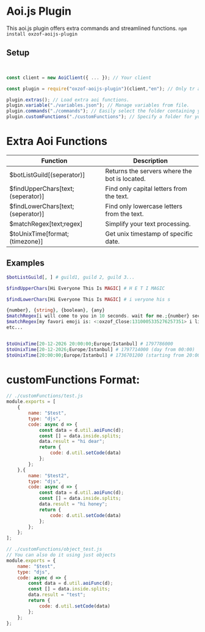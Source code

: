 # Aoi.js Plugin
This aoi.js plugin offers extra commands and streamlined functions.
`npm install oxzof-aoijs-plugin`


## Setup
```javascript


const client = new AoiClient({ ... }); // Your client

const plugin = require("oxzof-aoijs-plugin")(client,"en"); // Only tr and en languages ​​available

plugin.extras(); // Load extra aoi functions.
plugin.variable("./variables.json"); // Manage variables from file.
plugin.commands("./commands"); // Easily select the folder containing your commands.
plugin.customFunctions("./customFunctions"); // Specify a folder for your custom functions.

```

# Extra Aoi Functions

| Function | Description |
| --- | --- |
| $botListGuild[(seperator)] | Returns the servers where the bot is located. |
| $findUpperChars[text;(seperator)] | Find only capital letters from the text. |
| $findLowerChars[text;(seperator)] | Find only lowercase letters from the text. |
| $matchRegex[text;regex] | Simplify your text processing. |
| $toUnixTime[format;(timezone)] | Get unix timestamp of specific date. |

## Examples
```php
$botListGuild[, ] # guild1, guild 2, guild 3...

$findUpperChars[Hi Everyone This Is MAGIC] # H E T I MAGIC

$findLowerChars[Hi Everyone This Is MAGIC] # i veryone his s

{number}, {string}, {boolean}, {any}
$matchRegex[i will come to you in 10 seconds. wait for me.;{number} seconds] # 10 seconds
$matchRegex[my favori emoji is: <:oxzof_Close:1310005335276257351> i like it!;emoji is: {any}] # emoji is: <:oxzof_Close:1310005335276257351>
etc...


$toUnixTime[20-12-2026 20:00:00;Europe/Istanbul] # 1797786000
$toUnixTime[20-12-2026;Europe/Istanbul] # 1797714000 (day from 00:00)
$toUnixTime[20:00:00;Europe/Istanbul] # 1736701200 (starting from 20:00 today)
```


# customFunctions Format:
```javascript
// ./customFunctions/test.js
module.exports = [
    {
        name: "$test",
        type: "djs",
        code: async d => {
            const data = d.util.aoiFunc(d);
            const [] = data.inside.splits;
            data.result = "hi dear";
            return {
                code: d.util.setCode(data)
            };
        };
    },{
        name: "$test2",
        type: "djs",
        code: async d => {
            const data = d.util.aoiFunc(d);
            const [] = data.inside.splits;
            data.result = "hi honey";
            return {
                code: d.util.setCode(data)
            };
        };
    };
];
```


```javascript
// ./customFunctions/object_test.js
// You can also do it using just objects
module.exports = {
    name: "$test",
    type: "djs",
    code: async d => {
        const data = d.util.aoiFunc(d);
        const [] = data.inside.splits;
        data.result = "test";
        return {
            code: d.util.setCode(data)
        };
    };
};

```